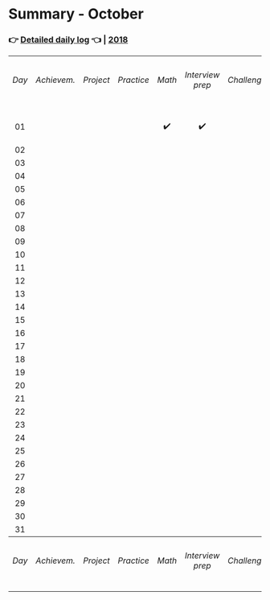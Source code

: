 # Summary - October

### 👉 [Detailed daily log](https://github.com/jpacsai/LearningPath/blob/master/Daily-log/October/Daily-log_October.md) 👈 | [2018](https://github.com/jpacsai/LearningPath/blob/master/Daily-log/README.md)

<table>
    <tr>
        <th align="center"><h6>Day</h6></th>
        <th align="center"><h6>Achievem.</h6></th>
        <th align="center"><h6>Project</h6></th>
        <th align="center"><h6>Practice</h6></th>
        <th align="center"><h6>Math</h6></th>
        <th align="center"><h6>Interview prep</h6></th>
        <th align="center"><h6>Challenge</h6></th>
        <th align="center"><h6>Course</h6></th>
        <th align="center"><h6>Video</h6></th>
        <th align="center"><h6>Article</h6></th>
        <th align="center"><h6>Book</h6></th>
    </tr>
    <tr align="center">
        <td align="center">01</td>
        <td></td><!--- Achievment -->
        <td></td><!--- Project -->
        <td align="center"></td><!--- Practice -->
        <td align="center">✔️</td><!--- Math -->
        <td align="center">✔️</td><!--- Interview prep -->
        <td></td><!--- Challenge -->
        <td>CS50's Understanding Technology</td><!--- Course -->
        <td align="center"></td><!--- Video -->
        <td align="center"></td><!--- Article -->
        <td></td><!--- Book -->
    </tr>
    <tr>
        <td align="center">02</td>
        <td></td><!--- Achievment -->
        <td></td><!--- Project -->
        <td align="center"></td><!--- Practice -->
        <td align="center"></td><!--- Math -->
        <td align="center"></td><!--- Interview prep -->
        <td></td><!--- Challenge -->
        <td></td><!--- Course -->
        <td align="center"></td><!--- Video -->
        <td align="center"></td><!--- Article -->
        <td></td><!--- Book -->
    </tr>
    <tr>
        <td align="center">03</td>
        <td></td><!--- Achievment -->
        <td></td><!--- Project -->
        <td align="center"></td><!--- Practice -->
        <td align="center"></td><!--- Math -->
        <td align="center"></td><!--- Interview prep -->
        <td></td><!--- Challenge -->
        <td></td><!--- Course -->
        <td align="center"></td><!--- Video -->
        <td align="center"></td><!--- Article -->
        <td></td><!--- Book -->
    </tr>
    <tr>
        <td align="center">04</td>
        <td></td><!--- Achievment -->
        <td></td><!--- Project -->
        <td align="center"></td><!--- Practice -->
        <td align="center"></td><!--- Math -->
        <td align="center"></td><!--- Interview prep -->
        <td></td><!--- Challenge -->
        <td></td><!--- Course -->
        <td align="center"></td><!--- Video -->
        <td align="center"></td><!--- Article -->
        <td></td><!--- Book -->
    </tr>
    <tr>
        <td align="center">05</td>
        <td></td><!--- Achievment -->
        <td></td><!--- Project -->
        <td align="center"></td><!--- Practice -->
        <td align="center"></td><!--- Math -->
        <td align="center"></td><!--- Interview prep -->
        <td></td><!--- Challenge -->
        <td></td><!--- Course -->
        <td align="center"></td><!--- Video -->
        <td align="center"></td><!--- Article -->
        <td></td><!--- Book -->
    </tr>
    <tr>
        <td align="center">06</td>
        <td></td><!--- Achievment -->
        <td></td><!--- Project -->
        <td align="center"></td><!--- Practice -->
        <td align="center"></td><!--- Math -->
        <td align="center"></td><!--- Interview prep -->
        <td></td><!--- Challenge -->
        <td></td><!--- Course -->
        <td align="center"></td><!--- Video -->
        <td align="center"></td><!--- Article -->
        <td></td><!--- Book -->
    </tr>
    <tr>
        <td align="center">07</td>
        <td></td><!--- Achievment -->
        <td></td><!--- Project -->
        <td align="center"></td><!--- Practice -->
        <td align="center"></td><!--- Math -->
        <td align="center"></td><!--- Interview prep -->
        <td></td><!--- Challenge -->
        <td></td><!--- Course -->
        <td align="center"></td><!--- Video -->
        <td align="center"></td><!--- Article -->
        <td></td><!--- Book -->
    </tr>
    <tr>
        <td align="center">08</td>
        <td></td><!--- Achievment -->
        <td></td><!--- Project -->
        <td align="center"></td><!--- Practice -->
        <td align="center"></td><!--- Math -->
        <td align="center"></td><!--- Interview prep -->
        <td></td><!--- Challenge -->
        <td></td><!--- Course -->
        <td align="center"></td><!--- Video -->
        <td align="center"></td><!--- Article -->
        <td></td><!--- Book -->
    </tr>
    <tr>
        <td align="center">09</td>
        <td></td><!--- Achievment -->
        <td></td><!--- Project -->
        <td align="center"></td><!--- Practice -->
        <td align="center"></td><!--- Math -->
        <td align="center"></td><!--- Interview prep -->
        <td></td><!--- Challenge -->
        <td></td><!--- Course -->
        <td align="center"></td><!--- Video -->
        <td align="center"></td><!--- Article -->
        <td></td><!--- Book -->
    </tr>
    <tr>
        <td align="center">10</td>
        <td></td><!--- Achievment -->
        <td></td><!--- Project -->
        <td align="center"></td><!--- Practice -->
        <td align="center"></td><!--- Math -->
        <td align="center"></td><!--- Interview prep -->
        <td></td><!--- Challenge -->
        <td></td><!--- Course -->
        <td align="center"></td><!--- Video -->
        <td align="center"></td><!--- Article -->
        <td></td><!--- Book -->
    </tr>
    <tr>
        <td align="center">11</td>
        <td></td><!--- Achievment -->
        <td></td><!--- Project -->
        <td align="center"></td><!--- Practice -->
        <td align="center"></td><!--- Math -->
        <td align="center"></td><!--- Interview prep -->
        <td></td><!--- Challenge -->
        <td></td><!--- Course -->
        <td align="center"></td><!--- Video -->
        <td align="center"></td><!--- Article -->
        <td></td><!--- Book -->
    </tr>
    <tr>
        <td align="center">12</td>
        <td></td><!--- Achievment -->
        <td></td><!--- Project -->
        <td align="center"></td><!--- Practice -->
        <td align="center"></td><!--- Math -->
        <td align="center"></td><!--- Interview prep -->
        <td></td><!--- Challenge -->
        <td></td><!--- Course -->
        <td align="center"></td><!--- Video -->
        <td align="center"></td><!--- Article -->
        <td></td><!--- Book -->
    </tr>
    <tr>
        <td align="center">13</td>
        <td></td><!--- Achievment -->
        <td></td><!--- Project -->
        <td align="center"></td><!--- Practice -->
        <td align="center"></td><!--- Math -->
        <td align="center"></td><!--- Interview prep -->
        <td></td><!--- Challenge -->
        <td></td><!--- Course -->
        <td align="center"></td><!--- Video -->
        <td align="center"></td><!--- Article -->
        <td></td><!--- Book -->
    </tr>
    <tr>
        <td align="center">14</td>
        <td></td><!--- Achievment -->
        <td></td><!--- Project -->
        <td align="center"></td><!--- Practice -->
        <td align="center"></td><!--- Math -->
        <td align="center"></td><!--- Interview prep -->
        <td></td><!--- Challenge -->
        <td></td><!--- Course -->
        <td align="center"></td><!--- Video -->
        <td align="center"></td><!--- Article -->
        <td></td><!--- Book -->
    </tr>
    <tr>
        <td align="center">15</td>
        <td></td><!--- Achievment -->
        <td></td><!--- Project -->
        <td align="center"></td><!--- Practice -->
        <td align="center"></td><!--- Math -->
        <td align="center"></td><!--- Interview prep -->
        <td></td><!--- Challenge -->
        <td></td><!--- Course -->
        <td align="center"></td><!--- Video -->
        <td align="center"></td><!--- Article -->
        <td></td><!--- Book -->
    </tr>
    <tr>
        <td align="center">16</td>
        <td></td><!--- Achievment -->
        <td></td><!--- Project -->
        <td align="center"></td><!--- Practice -->
        <td align="center"></td><!--- Math -->
        <td align="center"></td><!--- Interview prep -->
        <td></td><!--- Challenge -->
        <td></td><!--- Course -->
        <td align="center"></td><!--- Video -->
        <td align="center"></td><!--- Article -->
        <td></td><!--- Book -->
    </tr>
    <tr>
        <td align="center">17</td>
        <td></td><!--- Achievment -->
        <td></td><!--- Project -->
        <td align="center"></td><!--- Practice -->
        <td align="center"></td><!--- Math -->
        <td align="center"></td><!--- Interview prep -->
        <td></td><!--- Challenge -->
        <td></td><!--- Course -->
        <td align="center"></td><!--- Video -->
        <td align="center"></td><!--- Article -->
        <td></td><!--- Book -->
    </tr>
    <tr>
        <td align="center">18</td>
        <td></td><!--- Achievment -->
        <td></td><!--- Project -->
        <td align="center"></td><!--- Practice -->
        <td align="center"></td><!--- Math -->
        <td align="center"></td><!--- Interview prep -->
        <td></td><!--- Challenge -->
        <td></td><!--- Course -->
        <td align="center"></td><!--- Video -->
        <td align="center"></td><!--- Article -->
        <td></td><!--- Book -->
    </tr>
    <tr>
        <td align="center">19</td>
        <td></td><!--- Achievment -->
        <td></td><!--- Project -->
        <td align="center"></td><!--- Practice -->
        <td align="center"></td><!--- Math -->
        <td align="center"></td><!--- Interview prep -->
        <td></td><!--- Challenge -->
        <td></td><!--- Course -->
        <td align="center"></td><!--- Video -->
        <td align="center"></td><!--- Article -->
        <td></td><!--- Book -->
    </tr>
    <tr>
        <td align="center">20</td>
        <td></td><!--- Achievment -->
        <td></td><!--- Project -->
        <td align="center"></td><!--- Practice -->
        <td align="center"></td><!--- Math -->
        <td align="center"></td><!--- Interview prep -->
        <td></td><!--- Challenge -->
        <td></td><!--- Course -->
        <td align="center"></td><!--- Video -->
        <td align="center"></td><!--- Article -->
        <td></td><!--- Book -->
    </tr>
    <tr>
        <td align="center">21</td>
        <td></td><!--- Achievment -->
        <td></td><!--- Project -->
        <td align="center"></td><!--- Practice -->
        <td align="center"></td><!--- Math -->
        <td align="center"></td><!--- Interview prep -->
        <td></td><!--- Challenge -->
        <td></td><!--- Course -->
        <td align="center"></td><!--- Video -->
        <td align="center"></td><!--- Article -->
        <td></td><!--- Book -->
    </tr>
    <tr>
        <td align="center">22</td>
        <td></td><!--- Achievment -->
        <td></td><!--- Project -->
        <td align="center"></td><!--- Practice -->
        <td align="center"></td><!--- Math -->
        <td align="center"></td><!--- Interview prep -->
        <td></td><!--- Challenge -->
        <td></td><!--- Course -->
        <td align="center"></td><!--- Video -->
        <td align="center"></td><!--- Article -->
        <td></td><!--- Book -->
    </tr>
    <tr>
        <td align="center">23</td>
        <td></td><!--- Achievment -->
        <td></td><!--- Project -->
        <td align="center"></td><!--- Practice -->
        <td align="center"></td><!--- Math -->
        <td align="center"></td><!--- Interview prep -->
        <td></td><!--- Challenge -->
        <td></td><!--- Course -->
        <td align="center"></td><!--- Video -->
        <td align="center"></td><!--- Article -->
        <td></td><!--- Book -->
    </tr>
    <tr>
        <td align="center">24</td>
        <td></td><!--- Achievment -->
        <td></td><!--- Project -->
        <td align="center"></td><!--- Practice -->
        <td align="center"></td><!--- Math -->
        <td align="center"></td><!--- Interview prep -->
        <td></td><!--- Challenge -->
        <td></td><!--- Course -->
        <td align="center"></td><!--- Video -->
        <td align="center"></td><!--- Article -->
        <td></td><!--- Book -->
    </tr>
    <tr>
        <td align="center">25</td>
        <td></td><!--- Achievment -->
        <td></td><!--- Project -->
        <td align="center"></td><!--- Practice -->
        <td align="center"></td><!--- Math -->
        <td align="center"></td><!--- Interview prep -->
        <td></td><!--- Challenge -->
        <td></td><!--- Course -->
        <td align="center"></td><!--- Video -->
        <td align="center"></td><!--- Article -->
        <td></td><!--- Book -->
    </tr>
    <tr>
        <td align="center">26</td>
        <td></td><!--- Achievment -->
        <td></td><!--- Project -->
        <td align="center"></td><!--- Practice -->
        <td align="center"></td><!--- Math -->
        <td align="center"></td><!--- Interview prep -->
        <td></td><!--- Challenge -->
        <td></td><!--- Course -->
        <td align="center"></td><!--- Video -->
        <td align="center"></td><!--- Article -->
        <td></td><!--- Book -->
    </tr>
    <tr>
        <td align="center">27</td>
        <td></td><!--- Achievment -->
        <td></td><!--- Project -->
        <td align="center"></td><!--- Practice -->
        <td align="center"></td><!--- Math -->
        <td align="center"></td><!--- Interview prep -->
        <td></td><!--- Challenge -->
        <td></td><!--- Course -->
        <td align="center"></td><!--- Video -->
        <td align="center"></td><!--- Article -->
        <td></td><!--- Book -->
    </tr>
    <tr>
        <td align="center">28</td>
        <td></td><!--- Achievment -->
        <td></td><!--- Project -->
        <td align="center"></td><!--- Practice -->
        <td align="center"></td><!--- Math -->
        <td align="center"></td><!--- Interview prep -->
        <td></td><!--- Challenge -->
        <td></td><!--- Course -->
        <td align="center"></td><!--- Video -->
        <td align="center"></td><!--- Article -->
        <td></td><!--- Book -->
    </tr>
    <tr>
        <td align="center">29</td>
        <td></td><!--- Achievment -->
        <td></td><!--- Project -->
        <td align="center"></td><!--- Practice -->
        <td align="center"></td><!--- Math -->
        <td align="center"></td><!--- Interview prep -->
        <td></td><!--- Challenge -->
        <td></td><!--- Course -->
        <td align="center"></td><!--- Video -->
        <td align="center"></td><!--- Article -->
        <td></td><!--- Book -->
    </tr>
    <tr>
        <td align="center">30</td>
        <td></td><!--- Achievment -->
        <td></td><!--- Project -->
        <td align="center"></td><!--- Practice -->
        <td align="center"></td><!--- Math -->
        <td align="center"></td><!--- Interview prep -->
        <td></td><!--- Challenge -->
        <td></td><!--- Course -->
        <td align="center"></td><!--- Video -->
        <td align="center"></td><!--- Article -->
        <td></td><!--- Book -->
    </tr>
    <tr>
        <td align="center">31</td>
        <td></td><!--- Achievment -->
        <td></td><!--- Project -->
        <td align="center"></td><!--- Practice -->
        <td align="center"></td><!--- Math -->
        <td align="center"></td><!--- Interview prep -->
        <td></td><!--- Challenge -->
        <td></td><!--- Course -->
        <td align="center"></td><!--- Video -->
        <td align="center"></td><!--- Article -->
        <td></td><!--- Book -->
    </tr>
    <tr>
        <th align="center"><h6>Day</h6></th>
        <th align="center"><h6>Achievem.</h6></th>
        <th align="center"><h6>Project</h6></th>
        <th align="center"><h6>Practice</h6></th>
        <th align="center"><h6>Math</h6></th>
        <th align="center"><h6>Interview prep</h6></th>
        <th align="center"><h6>Challenge</h6></th>
        <th align="center"><h6>Course</h6></th>
        <th align="center"><h6>Video</h6></th>
        <th align="center"><h6>Article</h6></th>
        <th align="center"><h6>Book</h6></th>
    </tr>
</table>

